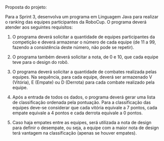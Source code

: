 Proposta do projeto: 

Para a Sprint 3, desenvolva um programa em Linguagem Java para realizar o ranking das equipes participantes da RoboCup. O programa deverá atender aos seguintes requisitos:

1. O programa deverá solicitar a quantidade de equipes participantes da competição e deverá armazenar o número de cada equipe (de 11 a 99, fazendo a consistência deste número, não pode se repetir).

2. O programa também deverá solicitar a nota, de 0 e 10, que cada equipe teve para o design do robô.

3. O programa deverá solicitar a quantidade de combates realizada pelas equipes. Na sequência, para cada equipe, deverá ser armazenado V (Vitória), E (Empate) ou D (Derrota) para cada combate realizado pela equipe.

4. Após a entrada de todos os dados, o programa deverá gerar uma lista de classificação ordenada pela pontuação. Para a classificação das equipes deve-se considerar que cada vitória equivale a 7 pontos, cada empate equivale a 4 pontos e cada derrota equivale a 0 pontos.

5. Caso haja empates entre as equipes, será utilizada a nota de design para definir o desempate, ou seja, a equipe com a maior nota de design terá vantagem na classificação (apenas se houver empates).
